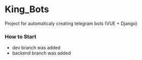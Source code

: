 # King_Bots
Project for automaticaly creating telegram bots (VUE + Django)


### How to Start
- dev branch was added
- backend branch was added